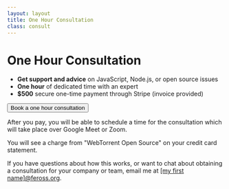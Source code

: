 ```yaml
---
layout: layout
title: One Hour Consultation
class: consult
---
```


# One Hour Consultation

- **Get support and advice** on JavaScript, Node.js, or open source issues
- **One hour** of dedicated time with an expert
- **$500** secure one-time payment through Stripe (invoice provided)

<script src="https://js.stripe.com/v3"></script>

<div class='stripe-container'>
  <button class='checkout-button' role='link' data-sku='sku_Hw9o4I6Iv7x77F'>Book a one hour consultation</button>
  <div id='error-message'></div>
</div>

<script>
  const stripe = Stripe('pk_live_rfGbMbP1lWTcHmOoA8n9hNY70020URHP1A')

  const $checkoutButtons = document.querySelectorAll('.checkout-button')

  $checkoutButtons.forEach($checkoutButton => {
    $checkoutButton.addEventListener('click', () => {
      const opts = {
        items: [{ sku: $checkoutButton.dataset.sku, quantity: 1 }],
        successUrl: 'https://feross.org/consult/success',
        cancelUrl: 'https://feross.org/consult/cancel'
      }

      stripe
        .redirectToCheckout(opts)
        .then(result => {
          if (result.error) {
            var displayError = document.getElementById('error-message')
            displayError.textContent = result.error.message
          }
        })
    })
  })
</script>

After you pay, you will be able to schedule a time for the consultation which will take place over Google Meet or Zoom.

You will see a charge from "WebTorrent Open Source" on your credit card statement.

If you have questions about how this works, or want to chat about obtaining a consultation for your company or team, email me at <a href="mailto:">[my first name]@feross.org</a>.
